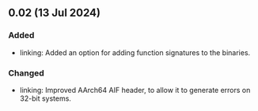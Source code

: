 ## 0.02 (13 Jul 2024)

### Added
- linking: Added an option for adding function signatures to the binaries.

### Changed
- linking: Improved AArch64 AIF header, to allow it to generate errors on 32-bit systems.
